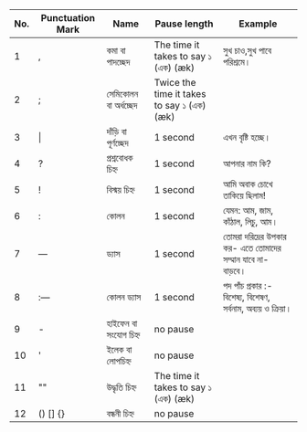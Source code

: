 | No. | Punctuation Mark | Name                  | Pause length                               | Example                   |
|-----|------------------|-----------------------|--------------------------------------------|----------------------------|
| 1   | ,                | কমা বা পাদচ্ছেদ           | The time it takes to say ১ (এক) (æk)        | সুখ চাও,সুখ পাবে পরিশ্রমে।           |
| 2   | ;                | সেমিকোলন বা অর্ধচ্ছেদ      |  Twice the time it takes to say ১ (এক) (æk) |                               |
| 3   | \|               | দাঁড়ি বা পূর্ণচ্ছেদ           |  1 second                                   | এখন বৃষ্টি হচ্ছে।                   |
| 4   | ?                | প্রশ্নবোধক চিহ্ন             | 1 second                                    | আপনার নাম কি?                 |
| 5   | !                | বিস্ময় চিহ্ন               | 1 second                                    | আমি অবাক চোখে তাকিয়ে ছিলাম!      |
| 6   | :                | কোলন                  | 1 second                                    | যেমন: আম, জাম, কাঁঠাল, লিচু, আম। |
| 7   | —                | ড্যাস                   | 1 second                                    | তোমরা দরিদ্রের উপকার কর- এতে তোমাদের সম্মান যাবে না- বাড়বে। |
| 8   | :—               | কোলন ড্যাস              | 1 second                                    | পদ পাঁচ প্রকার :- বিশেষ্য, বিশেষণ, সর্বনাম, অব্যয় ও ক্রিয়া। |
| 9   | -                | হাইফেন বা সংযোগ চিহ্ন      | no pause                                    |                              |
| 10  | '                | ইলেক বা লোপচিহ্ন          | no pause                                    |                              |
| 11  | ""               | উদ্ধৃতি চিহ্ন               | The time it takes to say ১ (এক) (æk)        |                              |
| 12  | () [] {}         | বন্ধনী চিহ্ন               | no pause                                    |                              |
